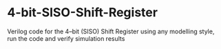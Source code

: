 # 4-bit-SISO-Shift-Register
Verilog code for the 4–bit  (SISO) Shift Register using any modelling style, run the code and verify simulation results
